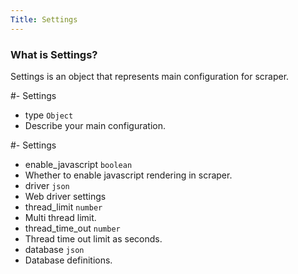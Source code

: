 ```yaml
---
Title: Settings
---
```


### What is Settings?  
  
Settings is an object that represents main configuration for scraper.
  

#- Settings
- type `Object`
- Describe your main configuration.


#- Settings
- enable_javascript `boolean`
- Whether to enable javascript rendering in scraper.
- driver `json`
- Web driver settings
- thread_limit `number`
- Multi thread limit.
- thread_time_out `number`
- Thread time out limit as seconds.
- database `json`
- Database definitions.

